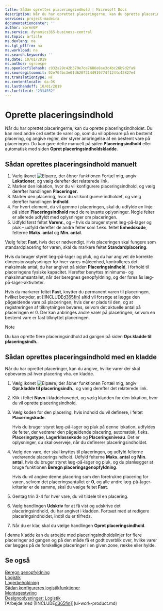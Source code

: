 ```yaml
---
title: Sådan oprettes placeringsindhold | Microsoft Docs
description: Når du har oprettet placeringerne, kan du oprette placeringsindholdet. Du kan med andre ord sætte de varer op, som du vil opbevare på en bestemt placering, og angive regler, der styrer anbringelse af en bestemt vare på placeringen.
services: project-madeira
documentationcenter: ''
author: SorenGP
ms.service: dynamics365-business-central
ms.topic: article
ms.devlang: na
ms.tgt_pltfrm: na
ms.workload: na
ms.search.keywords: ''
ms.date: 10/01/2019
ms.author: sgroespe
ms.openlocfilehash: c932a29c42b379e7ce7686e8ae3c4bc26b9d2fa9
ms.sourcegitcommit: 02e704bc3e01d62072144919774f1244c42827e4
ms.translationtype: HT
ms.contentlocale: da-DK
ms.lasthandoff: 10/01/2019
ms.locfileid: "2314552"
---
```

# <a name="create-bin-contents"></a>Oprette placeringsindhold
Når du har oprettet placeringerne, kan du oprette placeringsindholdet. Du kan med andre ord sætte de varer op, som du vil opbevare på en bestemt placering, og angive regler, der styrer anbringelse af en bestemt vare på placeringen. Du kan gøre dette manuelt på siden **Placeringsindhold** eller automatisk med siden **Opret placeringsindholdskladde**.

## <a name="to-create-bin-content-manually"></a>Sådan oprettes placeringsindhold manuelt  
1.  Vælg ikonet ![Elpære, der åbner funktionen Fortæl mig](media/ui-search/search_small.png "Fortæl mig, hvad du vil foretage dig"), angiv **Lokationer**, og vælg derefter det relaterede link.  
2.  Marker den lokation, hvor du vil konfigurere placeringsindhold, og vælg derefter handlingen **Placeringer**.  
3.  Marker den placering, hvor du vil konfigurere indholdet, og vælg derefter handlingen **Indhold**.  
4.  For hvert element, du vil gemme i placeringen, skal du udfylde en linje på siden **Placeringsindhold** med de relevante oplysninger. Nogle felter er allerede udfyldt med oplysninger om placeringen.  
5.  Udfyld først feltet **Varenr.**, og – hvis du bruger styret læg-på-lager og pluk – udfyld derefter de andre felter som f.eks. feltet **Enhedskode**, felterne **Maks. antal** og **Min. antal**.  

Vælg feltet **Fast**, hvis det er nødvendigt. Hvis placeringen skal fungere som standardplacering for varen, skal du markere feltet **Standardplacering**.  

Hvis du bruger styret læg-på-lager og pluk, og du har angivet de korrekte dimensionsoplysninger for hver vares måleenhed, kontrolleres det maksimale antal, du har angivet på siden **Placeringsindhold**, i forhold til placeringens fysiske kapacitet. Herefter benyttes minimums- og maksimumsantallet, når der beregnes genopfyldning, og der foreslås læg-på-lager-aktiviteter.  

Hvis du markerer feltet **Fast**, knytter du permanent varen til placeringen, hvilket betyder, at [!INCLUDE[d365fin](includes/d365fin_md.md)] altid vil forsøge at lægge den pågældende vare på placeringen, hvis der er plads til den, og at registreringen af tilknytningen bevares, selvom det aktuelle antal på placeringen er 0. Der kan anbringes andre varer på placeringen, selvom en bestemt vare er fast tilknyttet placeringen.  

> [!NOTE]  
>  Du kan oprette flere placeringsindhold ad gangen på siden **Opr.kladde til placeringsindh.**.  

## <a name="to-create-bin-content-with-a-worksheet"></a>Sådan oprettes placeringsindhold med en kladde  
Når du har oprettet placeringer, kan du angive, hvilke varer der skal opbevares på hver placering vha. en kladde.

1.  Vælg ikonet ![Elpære, der åbner funktionen Fortæl mig](media/ui-search/search_small.png "Fortæl mig, hvad du vil foretage dig"), angiv **Opr.kladde til placeringsindh.**, og vælg derefter det relaterede link.  
2.  Klik i feltet **Navn** i kladdehovedet, og vælg kladden for den lokation, hvor du vil oprette placeringsindhold.  
3.  Vælg koden for den placering, hvis indhold du vil definere, i feltet **Placeringskode**.   

    Hvis du bruger styret læg-på-lager og pluk på denne lokation, udfyldes de felter, der vedrører den pågældende placering, automatisk, f.eks. **Placeringstype**, **Lagerklassekode** og **Placeringsniveau**. Det er oplysninger, du skal overveje, når du definerer placeringsindholdet.  
4.  Vælg den vare, der skal knyttes til placeringen, og udfyld felterne vedrørende placeringsindhold. Udfyld felterne **Maks. antal** og **Min. antal**, hvis du bruger styret læg-på-lager og pluk, og du planlægger at bruge funktionen **Beregn placeringsgenopfyldning**.  

    Hvis du vil angive denne placering som den foretrukne placering for varen, selvom det placeringsantallet er **0**, og alle andre læg-på-lager-kriterier er de samme, skal du vælge feltet **Fast**.  
5.  Gentag trin 3-4 for hver vare, du vil tildele til en placering.  
6.  Vælg handlingen **Udskriv** for at få vist og udskrive det placeringsindhold, du har angivet i kladden. Fortsæt med at redigere placeringsindholdet, indtil du er tilfreds.  
7.  Når du er klar, skal du vælge handlingen **Opret placeringsindhold**.  

I denne kladde kan du arbejde med placeringsindholdslinjer for flere placeringer ad gangen og på den måde få et godt overblik over, hvilke varer der lægges på de forskellige placeringer i en given zone, række eller hylde.  

## <a name="see-also"></a>Se også
[Beregn genopfyldning](warehouse-how-to-calculate-bin-replenishment.md)    
[Logistik](warehouse-manage-warehouse.md)  
[Lagerbeholdning](inventory-manage-inventory.md)  
[Sådan konfigureres logistikfunktioner](warehouse-setup-warehouse.md)     
[Montagestyring](assembly-assemble-items.md)    
[Designoplysninger: Logistik](design-details-warehouse-management.md)  
[Arbejde med [!INCLUDE[d365fin](includes/d365fin_md.md)]](ui-work-product.md)

